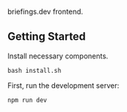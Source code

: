 briefings.dev frontend.

## Getting Started
Install necessary components.
```
bash install.sh
```

First, run the development server:

```bash
npm run dev
```
